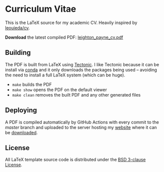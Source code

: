 # Curriculum Vitae

This is the LaTeX source for my academic CV. Heavily inspired by [leouieda/cv](https://github.com/leouieda/cv).

**Download** the latest compiled PDF:
[leighton_payne_cv.pdf](https://leightonpayne.com/leighton_payne_cv.pdf)

## Building

The PDF is built from LaTeX using [Tectonic](https://tectonic-typesetting.github.io). I like Tectonic because it can be install via [conda](https://github.com/conda-forge/tectonic-feedstock) and it only downloads the packages being used – avoiding the need to install a full LaTeX system (which can be huge).

* `make` builds the PDF
* `make show` opens the PDF on the default viewer
* `make clean` removes the built PDF and any other generated files

## Deploying

A PDF is compiled automatically by GitHub Actions with every commit to the
*master* branch and uploaded to the server hosting my [website](https://leightonpayne.com) where it can be [downloaded](https://leightonpayne.com/leighton_payne_cv.pdf).

## License

All LaTeX template source code is distributed under the
[BSD 3-clause License](https://opensource.org/licenses/BSD-3-Clause).

